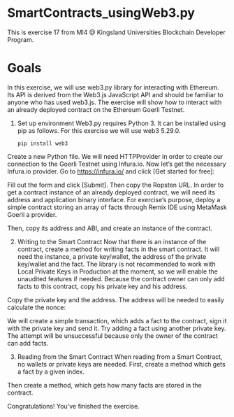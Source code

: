 # SmartContracts_usingWeb3.py
This is exercise 17 from MI4 @ Kingsland Universities Blockchain Developer Program.

# Goals
In this exercise, we will use web3.py library for interacting with Ethereum. Its API is derived from the Web3.js
JavaScript API and should be familiar to anyone who has used web3.js. The exercise will show how to interact with
an already deployed contract on the Ethereum Goerli Testnet.

1. Set up environment
Web3.py requires Python 3. It can be installed using pip as follows.
For this exercise we will use web3 5.29.0.

      `pip install web3`
      
Create a new Python file.
We will need HTTPProvider in order to create our connection to the Goerli Testnet using Infura.io.
Now let’s get the necessary Infura.io provider. Go to https://infura.io/ and click [Get started for free]:

Fill out the form and click [Submit]. Then copy the Ropsten URL.
In order to get a contract instance of an already deployed contract, we will need its address and application binary
interface. For exercise’s purpose, deploy a simple contract storing an array of facts through Remix IDE using
MetaMask Goerli a provider.

Then, copy its address and ABI, and create an instance of the contract.

2. Writing to the Smart Contract
Now that there is an instance of the contract, create a method for writing facts in the smart contract. It will need the
instance, a private key/wallet, the address of the private key/wallet and the fact. The library is not recommended
to work with Local Private Keys in Production at the moment, so we will enable the unaudited features if needed.
Because the contract owner can only add facts to this contract, copy his private key and his address.

Copy the private key and the address. The address will be needed to easily calculate the nonce:

We will create a simple transaction, which adds a fact to the contract, sign it with the private key and send it.
Try adding a fact using another private key. The attempt will be unsuccessful because only the owner of the
contract can add facts.

3. Reading from the Smart Contract
When reading from a Smart Contract, no wallets or private keys are needed.
First, create a method which gets a fact by a given index.

Then create a method, which gets how many facts are stored in the contract.

Congratulations! You've finished the exercise.
